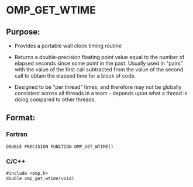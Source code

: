 # OMP_GET_WTIME

## Purpose:
* Provides a portable wall clock timing routine

* Returns a double-precision floating point value equal to the number of elapsed seconds since some point in the past. Usually used in "pairs" with the value of the first call subtracted from the value of the second call to obtain the elapsed time for a block of code.

* Designed to be "per thread" times, and therefore may not be globally consistent across all threads in a team - depends upon what a thread is doing compared to other threads.

## Format:

### Fortran	
```
DOUBLE PRECISION FUNCTION OMP_GET_WTIME() 
```

### C/C++	
```
#include <omp.h>
double omp_get_wtime(void)
```
